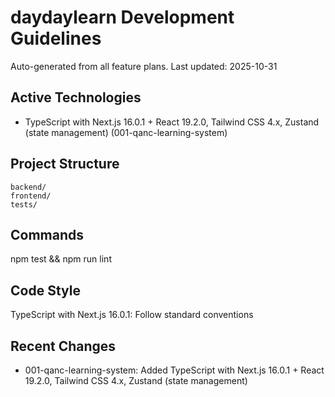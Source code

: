 # daydaylearn Development Guidelines

Auto-generated from all feature plans. Last updated: 2025-10-31

## Active Technologies

- TypeScript with Next.js 16.0.1 + React 19.2.0, Tailwind CSS 4.x, Zustand (state management) (001-qanc-learning-system)

## Project Structure

```text
backend/
frontend/
tests/
```

## Commands

npm test && npm run lint

## Code Style

TypeScript with Next.js 16.0.1: Follow standard conventions

## Recent Changes

- 001-qanc-learning-system: Added TypeScript with Next.js 16.0.1 + React 19.2.0, Tailwind CSS 4.x, Zustand (state management)

<!-- MANUAL ADDITIONS START -->
<!-- MANUAL ADDITIONS END -->
